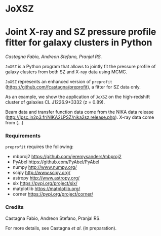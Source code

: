 # JoXSZ
# Joint X-ray and SZ pressure profile fitter for galaxy clusters in Python
*Castagna Fabio, Andreon Stefano, Pranjal RS.*

`JoXSZ` is a Python program that allows to jointly fit the pressure profile of galaxy clusters from both SZ and X-ray data using MCMC.

`JoXSZ` represents an enhanced version of `preprofit` (https://github.com/fcastagna/preprofit), a fitter for SZ data only. 

As an example, we show the application of `JoXSZ` on the high-redshift cluster of galaxies CL J1226.9+3332 (z = 0.89).

Beam data and transfer function data come from the NIKA data release (http://lpsc.in2p3.fr/NIKA2LPSZ/nika2sz.release.php).
X-ray data come from (...)

### Requirements
`preprofit` requires the following:
- mbproj2 https://github.com/jeremysanders/mbproj2
- PyAbel https://github.com/PyAbel/PyAbel
- numpy http://www.numpy.org/
- scipy http://www.scipy.org/
- astropy http://www.astropy.org/
- six https://pypi.org/project/six/
- matplotlib https://matplotlib.org/
- corner https://pypi.org/project/corner/

### Credits
Castagna Fabio, Andreon Stefano, Pranjal RS.

For more details, see Castagna _et al_. (in preparation).
